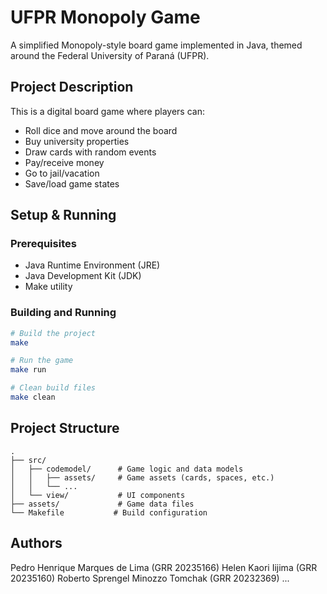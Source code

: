 # UFPR Monopoly Game

A simplified Monopoly-style board game implemented in Java, themed around the Federal University of Paraná (UFPR).

## Project Description

This is a digital board game where players can:
- Roll dice and move around the board
- Buy university properties
- Draw cards with random events
- Pay/receive money
- Go to jail/vacation
- Save/load game states

## Setup & Running

### Prerequisites
- Java Runtime Environment (JRE)
- Java Development Kit (JDK)
- Make utility

### Building and Running
```bash
# Build the project
make

# Run the game
make run

# Clean build files
make clean
```
## Project Structure

```
.
├── src/
│   ├── codemodel/      # Game logic and data models
│   │   ├── assets/     # Game assets (cards, spaces, etc.)
│   │   └── ...
│   └── view/           # UI components
├── assets/             # Game data files
└── Makefile           # Build configuration
```

## Authors
Pedro Henrique Marques de Lima (GRR 20235166)
Helen Kaori Iijima (GRR 20235160)
Roberto Sprengel Minozzo Tomchak (GRR 20232369)
...
